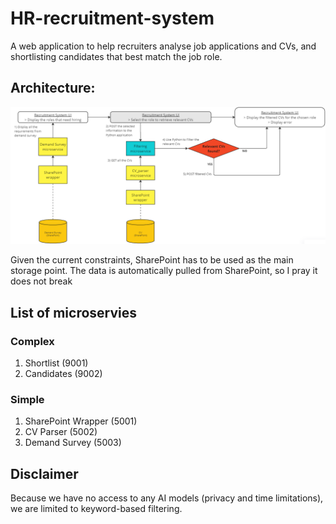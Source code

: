 # HR-recruitment-system
A web application to help recruiters analyse job applications and CVs, and shortlisting candidates that best match the job role.

## Architecture:
![alt text](architecture.png)

Given the current constraints, SharePoint has to be used as the main storage point.
The data is automatically pulled from SharePoint, so I pray it does not break 

## List of microservies
### Complex
1. Shortlist (9001)
2. Candidates (9002)

### Simple
1. SharePoint Wrapper (5001)
2. CV Parser (5002)
3. Demand Survey (5003)

## Disclaimer
Because we have no access to any AI models (privacy and time limitations), we are limited to keyword-based filtering.
